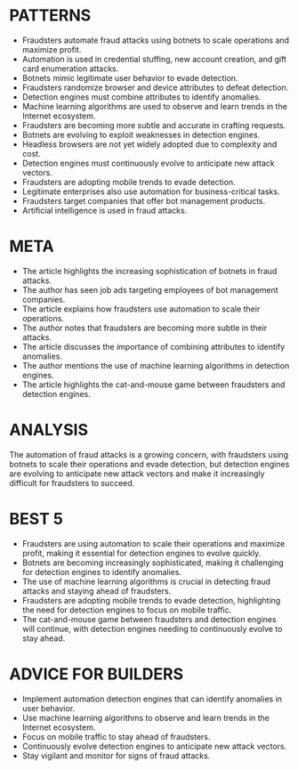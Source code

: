 # PATTERNS
* Fraudsters automate fraud attacks using botnets to scale operations and maximize profit.
* Automation is used in credential stuffing, new account creation, and gift card enumeration attacks.
* Botnets mimic legitimate user behavior to evade detection.
* Fraudsters randomize browser and device attributes to defeat detection.
* Detection engines must combine attributes to identify anomalies.
* Machine learning algorithms are used to observe and learn trends in the Internet ecosystem.
* Fraudsters are becoming more subtle and accurate in crafting requests.
* Botnets are evolving to exploit weaknesses in detection engines.
* Headless browsers are not yet widely adopted due to complexity and cost.
* Detection engines must continuously evolve to anticipate new attack vectors.
* Fraudsters are adopting mobile trends to evade detection.
* Legitimate enterprises also use automation for business-critical tasks.
* Fraudsters target companies that offer bot management products.
* Artificial intelligence is used in fraud attacks.

# META
* The article highlights the increasing sophistication of botnets in fraud attacks.
* The author has seen job ads targeting employees of bot management companies.
* The article explains how fraudsters use automation to scale their operations.
* The author notes that fraudsters are becoming more subtle in their attacks.
* The article discusses the importance of combining attributes to identify anomalies.
* The author mentions the use of machine learning algorithms in detection engines.
* The article highlights the cat-and-mouse game between fraudsters and detection engines.

# ANALYSIS
The automation of fraud attacks is a growing concern, with fraudsters using botnets to scale their operations and evade detection, but detection engines are evolving to anticipate new attack vectors and make it increasingly difficult for fraudsters to succeed.

# BEST 5
* Fraudsters are using automation to scale their operations and maximize profit, making it essential for detection engines to evolve quickly.
* Botnets are becoming increasingly sophisticated, making it challenging for detection engines to identify anomalies.
* The use of machine learning algorithms is crucial in detecting fraud attacks and staying ahead of fraudsters.
* Fraudsters are adopting mobile trends to evade detection, highlighting the need for detection engines to focus on mobile traffic.
* The cat-and-mouse game between fraudsters and detection engines will continue, with detection engines needing to continuously evolve to stay ahead.

# ADVICE FOR BUILDERS
* Implement automation detection engines that can identify anomalies in user behavior.
* Use machine learning algorithms to observe and learn trends in the Internet ecosystem.
* Focus on mobile traffic to stay ahead of fraudsters.
* Continuously evolve detection engines to anticipate new attack vectors.
* Stay vigilant and monitor for signs of fraud attacks.
